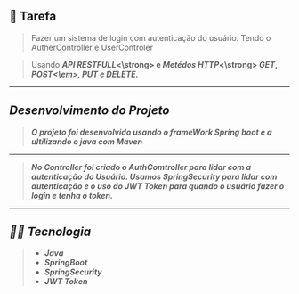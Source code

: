 ## 📌 Tarefa

> Fazer um sistema de login com autenticação do usuário. Tendo o AutherController e UserControler 

> Usando <strong><em>API RESTFULL</em><\strong> e <strong><em>Metédos HTTP</em><\strong> <em>GET</em>, <em>POST<\em>, 
<em>PUT</em> e <em>DELETE</em>.
---

## Desenvolvimento do Projeto
> O projeto foi desenvolvido usando o frameWork Spring boot e a ultilizando o java com Maven
---
> No <strong>Controller</strong>
foi criado o <strong><em>AuthComtroller</em></strong> para lidar com a   autenticação do <em>Usuário</em>.
Usamos SpringSecurity para lidar com autenticação e o uso do <em>JWT Token
</em> para quando o usuário fazer o login
e tenha o token. 

---
## 👨‍💻 Tecnologia 
> <ul>
>    <li>Java</li>
>    <li>SpringBoot</li>
>    <li>SpringSecurity</li>  
>    <li>JWT Token</li>
> </ul>

